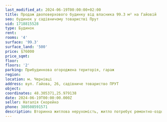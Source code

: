 ```yaml
---
last_modified_at: 2024-06-19T00:00:00+02:00
title: Продаж двоповерхового будинку від власника 99.3 м² на Гайовій
seo: будинок у садівничому товаристві Прут
uid: 1718815528
type: Будинок
rent:
rooms: '4'
surface: '99.3'
surface_land: '500'
price: $76000
price_sqmt:
floor:
floors: '2'
parking: Прибудинкова огороджена територія, гараж
region:
location: м. Чернівці
address: вул. Гайова, 26, садівниче товариство ПРУТ
object:
coordinates: 48.305371,25.979138
date: 2024-06-19T00:00:00.000Z
seller: Наталія Скорейко
phone: 380508591571
description: Вторинна житлова нерухомість, житло потребує ремонтно-оздоблювальних робіт
---
```

